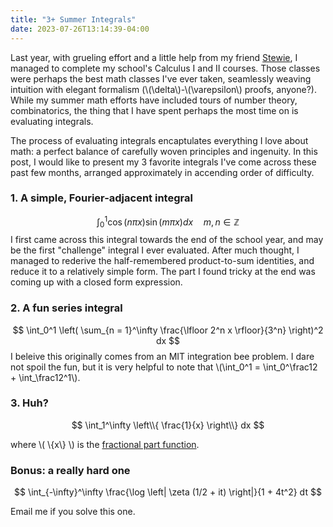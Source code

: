```yaml
---
title: "3+ Summer Integrals"
date: 2023-07-26T13:14:39-04:00
---
```


Last year, with grueling effort and a little help from my friend [Stewie](https://www.amazon.com/Calculus-Early-Transcendentals-James-Stewart/dp/1285741552), I managed to complete my school's Calculus I and II courses. Those classes were perhaps the best math classes I've ever taken, seamlessly weaving intuition with elegant formalism (\\(\delta\\)-\\(\varepsilon\\) proofs, anyone?). While my summer math efforts have included tours of number theory, combinatorics, the thing that I have spent perhaps the most time on is evaluating integrals.

The process of evaluating integrals encaptulates everything I love about math: a perfect balance of carefully woven principles and ingenuity. In this post, I would like to present my 3 favorite integrals I've come across these past few months, arranged approximately in accending order of difficulty.

### 1. A simple, Fourier-adjacent integral
$$ \int_0^1 \cos(n\pi x) \sin(m \pi x) dx\quad m, n \in \mathbb{Z} $$
I first came across this integral towards the end of the school year, and may be the first "challenge" integral I ever evaluated. After much thought, I managed to rederive the half-remembered product-to-sum identities, and reduce it to a relatively simple form. The part I found tricky at the end was coming up with a closed form expression.

### 2. A fun series integral
$$ \int_0^1 \left( \sum_{n = 1}^\infty \frac{\lfloor 2^n x \rfloor}{3^n} \right)^2 dx $$
I beleive this originally comes from an MIT integration bee problem. I dare not spoil the fun, but it is very helpful to note that \\(\int_0^1 = \int_0^\frac12 + \int_\frac12^1\\).

### 3. Huh?
$$ \int_1^\infty \left\\{ \frac{1}{x} \right\\} dx  $$

where \\( \\{x\\} \\) is the [fractional part function](https://en.wikipedia.org/wiki/Fractional_part).

### Bonus: a really hard one
$$ \int_{-\infty}^\infty \frac{\log \left| \zeta (1/2 + it) \right|}{1 + 4t^2} dt $$

Email me if you solve this one.